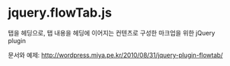 jquery.flowTab.js
=================

탭을 헤딩으로, 탭 내용을 헤딩에 이어지는 컨텐츠로 구성한 마크업을 위한 jQuery plugin

문서와 예제: http://wordpress.miya.pe.kr/2010/08/31/jquery-plugin-flowtab/
